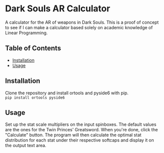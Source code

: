 # Dark Souls AR Calculator

A calculator for the AR of weapons in Dark Souls. This is a proof of concept to see if I can make a calculator based solely on academic knowledge of Linear Programming.

## Table of Contents

- [Installation](#installation)
- [Usage](#usage)

## Installation

Clone the repository and install ortools and pyside6 with pip.  
```pip install ortools pyside6```

## Usage

Set up the stat scale multipliers on the input spinboxes. The default values are the ones for the Twin Princes' Greatsword. When you're done, click the "Calculate" button. The program will then calculate the optimal stat distribution for each stat under their respective softcaps and display it on the output text area.

